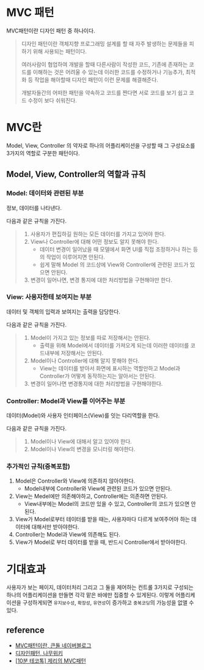 # MVC 패턴

MVC패턴이란 디자인 패턴 중 하나이다.

> 디자인 패턴이란 객체지향 프로그래밍 설계를 할 때 자주 발생하는 문제들을 피하기 위해 사용되는 패턴이다.
>
> 여러사람이 협업하여 개발을 할때 다른사람이 작성한 코드, 기존에 존재하는 코드를 이해하는 것은 어려울 수 있는데 
> 이러한 코드를 수정하거나 기능추가, 최적화 등 작업을 해아할때 디자인 패턴이 이런 문제를 해결해준다. 
>
> 개발자들간의 어떠한 패턴을 약속하고 코드를 짠다면 서로 코드를 보기 쉽고 코드 수정이 보다 쉬워진다.

# MVC란 

Model, View, Controller 의 약자로 하나의 어플리케이션을 구성할 때 그 구성요소를 3가지의 역할로 구분한 패턴이다.

## Model, View, Controller의 역할과 규칙

### Model: 데이터와 관련된 부분
정보, 데이터를 나타낸다.

다음과 같은 규칙을 가진다.
> 1. 사용자가 편집하길 원하는 모든 데이터를 가지고 있어야 한다.
> 2. View나 Controller에 대해 어떤 정보도 알지 못해야 한다.
>    - 데이터 변경이 일어났을 때 모델에서 화면 UI를 직접 조정하거나 하는 등의 작업이 이루어지면 안된다.
>    - 쉽게 말해 Model 의 코드상에 View와 Controller에 관련된 코드가 있으면 안된다.
> 3. 변경이 일어나면, 변경 통지에 대한 처리방법을 구현해야만 한다.

### View: 사용자한테 보여지는 부분
데이터 및 객체의 입력과 보여지는 출력을 담당한다.

다음과 같은 규칙을 가진다.
> 1. Model이 가지고 있는 정보를 따로 저장해서는 안된다.
>    - 출력을 위해 Model에서 데이터를 가져오게 되는데 이러한 데이터를 코드내부에 저장해서는 안된다. 
> 2. Model이나 Controller에 대해 알지 못해야 한다.
>    - View는 데이터를 받아서 화면에 표시하는 역할만하고 Model과 Controller가 어떻게 동작하는지는 알아서는 안된다.
> 3. 변경이 일어나면 변경통지에 대한 처리방법을 구현해야한다.

### Controller: Model과 View를 이어주는 부분
데이터(Model)와 사용자 인터페이스(View)를 잇는 다리역할을 한다.

다음과 같은 규칙을 가진다.

> 1. Model이나 View에 대해서 알고 있어야 한다.
> 2. Model이나 View의 변경을 모니터링 해야한다.


### 추가적인 규칙(중복포함)

1. Model은 Controller와 View에 의존하지 않아야한다.
   - Model내부에 Controller와 View에 관련된 코드가 있으면 안된다.
2. View는 Medel에만 의존해야하고, Controller에는 의존하면 안된다.
   - View내부에는 Model의 코드만 있을 수 있고, Controller의 코드가 있으면 안된다.
3. View가 Model로부터 테이터를 받을 때는, 사용자마다 다르게 보여주어야 하는 데이터에 대해서만 받아야한다.
4. Controller는 Model과 View에 의존해도 된다.
5. View가 Model로 부터 데이터를 받을 때, 반드시 Controller에서 받아야한다.

# 기대효과
사용자가 보는 페이지, 데이터처리 그리고 그 둘을 제어하는 컨트롤 3가지로 구성되는 하나의 어플리케이션을 만들면
각각 맡은 바에만 집중할 수 있게된다. 이렇게 어플리케이션을 구성하게되면 `유지보수성`, `확장성`, `유연성`이 증가하고 `중복코딩`의 가능성을 없앨 수 있다.


## reference 

- [MVC패턴이란, 큰돌 네이버블로그](https://m.blog.naver.com/jhc9639/220967034588)
- [디자인패턴, 나무위키](https://namu.wiki/w/%EB%94%94%EC%9E%90%EC%9D%B8%20%ED%8C%A8%ED%84%B4)
- [\[10분 테코톡\] 제리의 MVC패턴](https://www.youtube.com/watch?v=ogaXW6KPc8I)